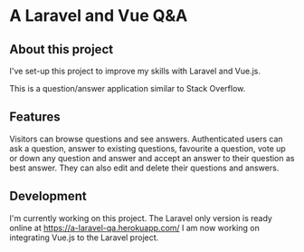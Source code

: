 # A Laravel and Vue Q&A

## About this project

I've set-up this project to improve my skills with Laravel and Vue.js. 

This is a question/answer application similar to Stack Overflow.

## Features

Visitors can browse questions and see answers. Authenticated users can ask a question, answer to existing questions, favourite a question, vote up or down any question and answer and accept an answer to their question as best answer. They can also edit and delete their questions and answers. 

## Development

I'm currently working on this project. The Laravel only version is ready online at https://a-laravel-qa.herokuapp.com/
I am now working on integrating Vue.js to the Laravel project. 

